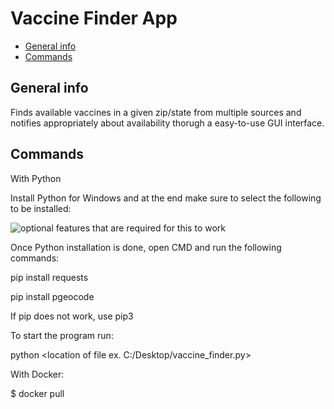 #  Vaccine Finder App

* [General info](#general-info)
* [Commands](#commands)

##  General info

Finds available vaccines in a given zip/state from multiple sources and notifies appropriately about availability thorugh a easy-to-use GUI interface. 

## Commands

With Python

Install Python for Windows and at the end make sure to select the following to be installed:

<img src="https://i.stack.imgur.com/GSWfw.png" alt="optional features that are required for this to work"/>

Once Python installation is done, open CMD and run the following commands:

pip install requests

pip install pgeocode

If pip does not work, use pip3

To start the program run:

python <location of file ex. C:/Desktop/vaccine_finder.py>

With Docker:

$ docker pull 
